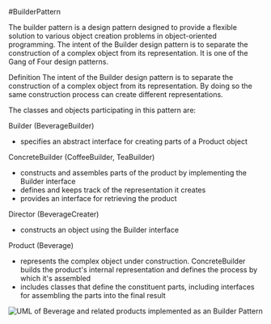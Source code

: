 #BuilderPattern

The builder pattern is a design pattern designed to provide a flexible solution to various object creation problems in object-oriented programming. The intent of the Builder design pattern is to separate the construction of a complex object from its representation. It is one of the Gang of Four design patterns.

Definition
The intent of the Builder design pattern is to separate the construction of a complex object from its representation. By doing so the same construction process can create different representations.


The classes and objects participating in this pattern are:

Builder  (BeverageBuilder)
  - specifies an abstract interface for creating parts of a Product object

ConcreteBuilder  (CoffeeBuilder, TeaBuilder)
  - constructs and assembles parts of the product by implementing the Builder interface
  - defines and keeps track of the representation it creates
  - provides an interface for retrieving the product

Director  (BeverageCreater)
  - constructs an object using the Builder interface

Product  (Beverage)
  - represents the complex object under construction. ConcreteBuilder builds the product's internal representation and defines the process by which it's assembled
  - includes classes that define the constituent parts, including interfaces for assembling the parts into the final result

![UML of Beverage and related products implemented as an Builder Pattern ](Builder-Pattern.png "UML class diagram of Builder Pattern")
